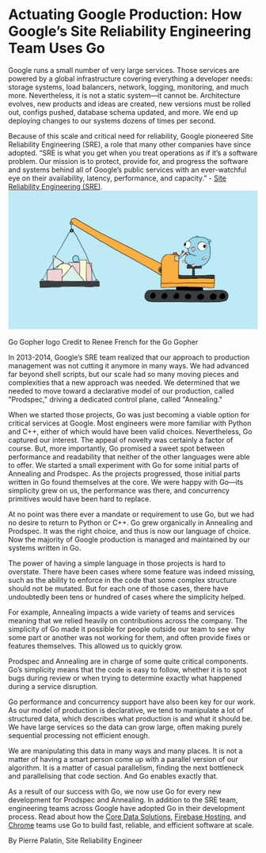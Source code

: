 # Actuating Google Production: How Google’s Site Reliability Engineering Team Uses Go
Google runs a small number of very large services. Those services are powered by a global infrastructure covering everything a developer needs: storage systems, load balancers, network, logging, monitoring, and much more. Nevertheless, it is not a static system—it cannot be. Architecture evolves, new products and ideas are created, new versions must be rolled out, configs pushed, database schema updated, and more. We end up deploying changes to our systems dozens of times per second.

Because of this scale and critical need for reliability, Google pioneered Site Reliability Engineering (SRE), a role that many other companies have since adopted. “SRE is what you get when you treat operations as if it’s a software problem. Our mission is to protect, provide for, and progress the software and systems behind all of Google’s public services with an ever-watchful eye on their availability, latency, performance, and capacity.” - [Site Reliability Engineering (SRE)](https://sre.google/).
![Credit to Renee French for the Go Gopher](../static/images/w15-actuating-google-production-how-googles-sre-team-uses-go/gosreheader.png
)

Go Gopher logo
Credit to Renee French for the Go Gopher

In 2013-2014, Google’s SRE team realized that our approach to production management was not cutting it anymore in many ways. We had advanced far beyond shell scripts, but our scale had so many moving pieces and complexities that a new approach was needed. We determined that we needed to move toward a declarative model of our production, called "Prodspec," driving a dedicated control plane, called "Annealing."

When we started those projects, Go was just becoming a viable option for critical services at Google. Most engineers were more familiar with Python and C++, either of which would have been valid choices. Nevertheless, Go captured our interest. The appeal of novelty was certainly a factor of course. But, more importantly, Go promised a sweet spot between performance and readability that neither of the other languages were able to offer. We started a small experiment with Go for some initial parts of Annealing and Prodspec. As the projects progressed, those initial parts written in Go found themselves at the core. We were happy with Go—its simplicity grew on us, the performance was there, and concurrency primitives would have been hard to replace.

At no point was there ever a mandate or requirement to use Go, but we had no desire to return to Python or C++. Go grew organically in Annealing and Prodspec. It was the right choice, and thus is now our language of choice. Now the majority of Google production is managed and maintained by our systems written in Go.

The power of having a simple language in those projects is hard to overstate. There have been cases where some feature was indeed missing, such as the ability to enforce in the code that some complex structure should not be mutated. But for each one of those cases, there have undoubtedly been tens or hundred of cases where the simplicity helped.

For example, Annealing impacts a wide variety of teams and services meaning that we relied heavily on contributions across the company. The simplicity of Go made it possible for people outside our team to see why some part or another was not working for them, and often provide fixes or features themselves. This allowed us to quickly grow.

Prodspec and Annealing are in charge of some quite critical components. Go’s simplicity means that the code is easy to follow, whether it is to spot bugs during review or when trying to determine exactly what happened during a service disruption.

Go performance and concurrency support have also been key for our work. As our model of production is declarative, we tend to manipulate a lot of structured data, which describes what production is and what it should be. We have large services so the data can grow large, often making purely sequential processing not efficient enough.

We are manipulating this data in many ways and many places. It is not a matter of having a smart person come up with a parallel version of our algorithm. It is a matter of casual parallelism, finding the next bottleneck and parallelising that code section. And Go enables exactly that.

As a result of our success with Go, we now use Go for every new development for Prodspec and Annealing. In addition to the SRE team, engineering teams across Google have adopted Go in their development process. Read about how the [Core Data Solutions](https://go.dev/solutions/google/coredata/), [Firebase Hosting](https://go.dev/solutions/google/firebase/), and [Chrome](https://go.dev/solutions/google/chrome/) teams use Go to build fast, reliable, and efficient software at scale.

By Pierre Palatin, Site Reliability Engineer